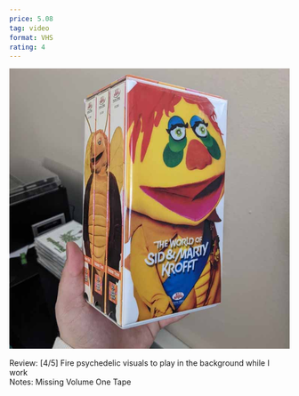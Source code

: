 ```yaml
---
price: 5.08
tag: video
format: VHS
rating: 4
---
```

![theworldofsidandmartykrofft](/assets/img/ibuycrap/theworldofsidandmartykrofft.jpg) 

Review: [4/5] Fire psychedelic visuals to play in the background while I work  
Notes: Missing Volume One Tape
